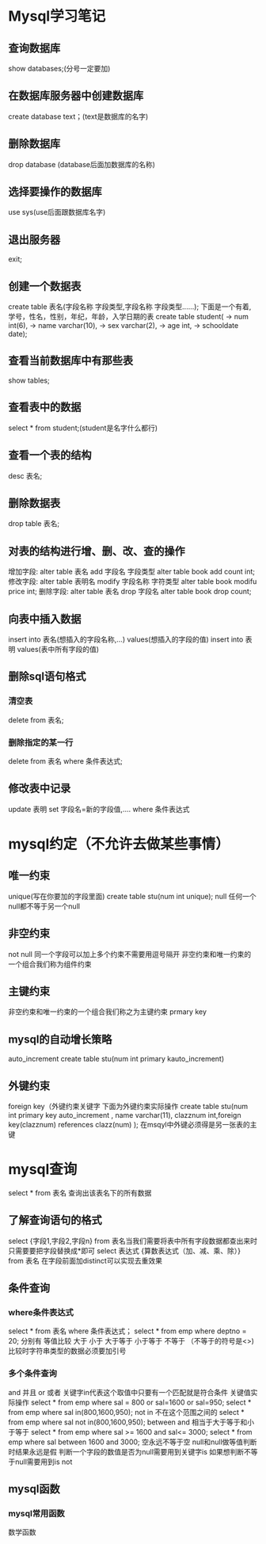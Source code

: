 # Mysql学习笔记
## 查询数据库
show databases;(分号一定要加)
## 在数据库服务器中创建数据库
create database text；(text是数据库的名字)
## 删除数据库
drop database (database后面加数据库的名称)
## 选择要操作的数据库
use sys(use后面跟数据库名字)
## 退出服务器
exit;
## 创建一个数据表
create table 表名(字段名称 字段类型,字段名称 字段类型......);
下面是一个有着,学号，性名，性别，年纪，年龄，入学日期的表
create table student(
    -> num int(6),
    -> name varchar(10),
    -> sex varchar(2),
    -> age int,
    -> schooldate date);
## 查看当前数据库中有那些表
 show tables;
 ## 查看表中的数据
 select * from student;(student是名字什么都行)
 ## 查看一个表的结构
 desc 表名;
 ## 删除数据表
 drop table 表名;
## 对表的结构进行增、删、改、查的操作
增加字段:
alter table 表名 add 字段名 字段类型
alter table book add count int;
修改字段:
alter table 表明名 modify 字段名称 字符类型
alter table book modifu price int;
删除字段:
alter table 表名 drop 字段名 
alter table book drop count;
## 向表中插入数据
insert into 表名(想插入的字段名称,...) values(想插入的字段的值)
insert into 表明 values(表中所有字段的值)
## 删除sql语句格式
### 清空表
delete from 表名;
### 删除指定的某一行
delete from 表名 where 条件表达式;
## 修改表中记录
update 表明 set 字段名=新的字段值,.... where 条件表达式
# mysql约定（不允许去做某些事情）
## 唯一约束
unique(写在你要加的字段里面)
create table stu(num int unique);
null 任何一个null都不等于另一个null
## 非空约束
not null
同一个字段可以加上多个约束不需要用逗号隔开
非空约束和唯一约束的一个组合我们称为组件约束
## 主键约束
非空约束和唯一约束的一个组合我们称之为主键约束
prmary key
## mysql的自动增长策略
auto_increment
create table stu(num int primary kauto_increment)
## 外键约束
foreign key（外键约束关键字
下面为外键约束实际操作
 create table stu(num int primary key auto_increment , name varchar(11), clazznum int,foreign key(clazznum) references clazz(num) );
在msqyl中外键必须得是另一张表的主键

# mysql查询
select * from 表名 查询出该表名下的所有数据
## 了解查询语句的格式
select {字段1,字段2,字段n} from 表名当我们需要将表中所有字段数据都查出来时
只需要要把字段替换成*即可
select 表达式 {算数表达式（加、减、乘、除）} from 表名
在字段前面加distinct可以实现去重效果
## 条件查询
### where条件表达式
select * from 表名 where 条件表达式；
select * from emp where deptno = 20;
分别有 等值比较 大于 小于 大于等于 小于等于 不等于 （不等于的符号是<>)
比较时字符串类型的数据必须要加引号
### 多个条件查询
and 并且
or 或者
关键字in代表这个取值中只要有一个匹配就是符合条件
关键值实际操作
select * from emp where sal = 800  or sal=1600 or sal=950;
select * from emp where sal in(800,1600,950);
not in 不在这个范围之间的
select * from emp where sal not in(800,1600,950);
between and 相当于大于等于和小于等于
select * from emp where sal >= 1600 and sal<= 3000;
select * from emp where sal between 1600 and 3000;
空永远不等于空
null和null做等值判断时结果永远是假
判断一个字段的数值是否为null需要用到关键字is
如果想判断不等于null需要用到is not
## mysql函数
### mysql常用函数
数学函数


 


